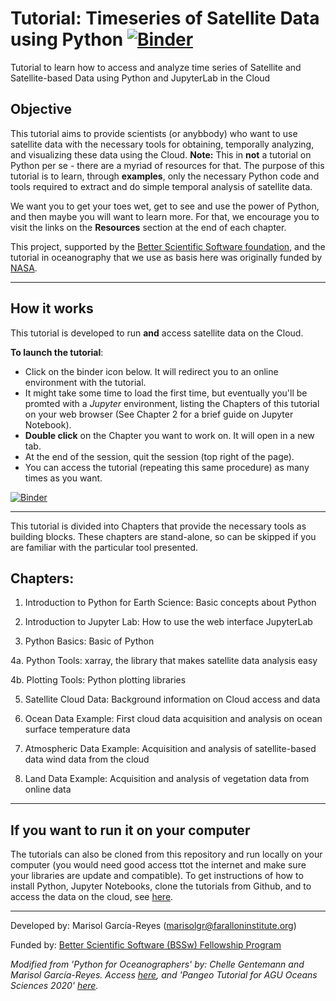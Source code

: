 # Tutorial: Timeseries of Satellite Data using Python  [![Binder](https://mybinder.org/badge_logo.svg)](https://mybinder.org/v2/gh/marisolgr/python_sat_tutorials/main)


Tutorial to learn how to access and analyze time series of Satellite and Satellite-based Data using Python and JupyterLab in the Cloud

## Objective
This tutorial aims to provide scientists (or anybbody) who want to use satellite data with the necessary tools for obtaining, temporally analyzing, and visualizing these data using the Cloud. __Note:__ This in __not__ a tutorial on Python per se - there are a myriad of resources for that. The purpose of this tutorial is to learn, through __examples__, only the necessary Python code and tools required to extract and do simple temporal analysis of satellite data. 

We want you to get your toes wet, get to see and use the power of Python, and then maybe you will want to learn more. For that, we encourage you to visit the links on the __Resources__ section at the end of each chapter. 

This project, supported by the [Better Scientific Software foundation](https://bssw.io/), and the tutorial in oceanography that we use as basis here was originally funded by [NASA](https://www.nasa.gov/).

***

## How it works 
This tutorial is developed to run __and__ access satellite data on the Cloud. 

__To launch the tutorial__:

- Click on the binder icon below. It will redirect you to an online environment with the tutorial. 
- It might take some time to load the first time, but eventually you'll be promted with a _Jupyter_ environment, listing the Chapters of this tutorial on your web browser (See Chapter 2 for a brief guide on Jupyter Notebook). 
- __Double click__ on the Chapter you want to work on. It will open in a new tab. 
- At the end of the session, quit the session (top right of the page). 
- You can access the tutorial (repeating this same procedure) as many times as you want.

[![Binder](https://mybinder.org/badge_logo.svg)](https://mybinder.org/v2/gh/marisolgr/python_sat_tutorials/main)

***

This tutorial is divided into Chapters that provide the necessary tools as building blocks. These chapters are stand-alone, so can be skipped if you are familiar with the particular tool presented. 

## Chapters:

1. Introduction to Python for Earth Science: Basic concepts about Python

2. Introduction to Jupyter Lab: How to use the web interface JupyterLab

3. Python Basics: Basic of Python

4a. Python Tools: xarray, the library that makes satellite data analysis easy

4b. Plotting Tools: Python plotting libraries

5. Satellite Cloud Data: Background information on Cloud access and data

6. Ocean Data Example: First cloud data acquisition and analysis on ocean surface temperature data

7. Atmospheric Data Example: Acquisition and analysis of satellite-based data wind data from the cloud

8. Land Data Example: Acquisition and analysis of vegetation data from online data


***

## If you want to run it on your computer
The tutorials can also be cloned from this repository and run locally on your computer (you would need good access ttot the internet and make sure your libraries are update and compatible). To get instructions of how to install Python, Jupyter Notebooks, clone the tutorials from Github, and to access the data on the cloud, see [here](https://github.com/marisolgr/python_sat_tutorials/blob/main/Python_Installation.md).

***

Developed by: Marisol García-Reyes (marisolgr@faralloninstitute.org)

Funded by: [Better Scientific Software (BSSw) Fellowship Program](https://bssw.io/pages/bssw-fellowship-program) 

_Modified from 'Python for Oceanographers' by: Chelle Gentemann and Marisol García-Reyes. Access [here](https://github.com/python4oceanography/ocean_python_tutorial), and 'Pangeo Tutorial for AGU Oceans Sciences 2020' [here](https://github.com/pangeo-gallery/osm2020tutorial)._

